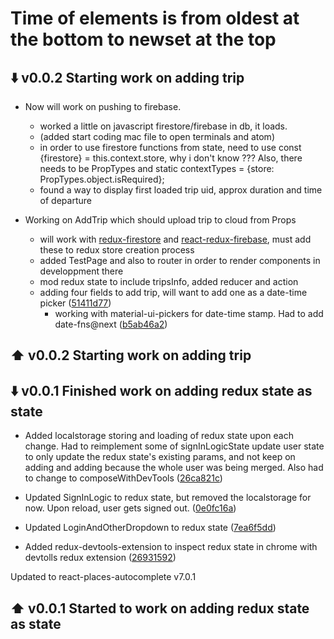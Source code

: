 # Time of elements is from oldest at the bottom to newset at the top

## :arrow_down: v0.0.2 Starting work on adding trip

* Now will work on pushing to firebase.

  * worked a little on javascript firestore/firebase in db, it loads.
  * (added start coding mac file to open terminals and atom)
  * in order to use firestore functions from state, need to use const {firestore} = this.context.store, why i don't know ??? Also, there needs to be PropTypes and static contextTypes = {store: PropTypes.object.isRequired};
  * found a way to display first loaded trip uid, approx duration and time of departure

* Working on AddTrip which should upload trip to cloud from Props
  * will work with [redux-firestore](https://github.com/CoVoCre/redux-firestore) and [react-redux-firebase](https://github.com/CoVoCre/react-redux-firebase), must add these to redux store creation process
  * added TestPage and also to router in order to render components in developpment there
  * mod redux state to include tripsInfo, added reducer and action
  * adding four fields to add trip, will want to add one as a date-time picker ([51411d77](https://github.com/CoVoCre/CoVoBETA/commit/51411d775dfe35d838acda603b88eb72792588a4))
    * working with material-ui-pickers for date-time stamp. Had to add date-fns@next ([b5ab46a2](b5ab46a20f04772ce2ffdd5716cea25838788bfe))

## :arrow_up: v0.0.2 Starting work on adding trip

## :arrow_down: v0.0.1 Finished work on adding redux state as state

* Added localstorage storing and loading of redux state upon each change.
  Had to reimplement some of signInLogicState update user state to only update the redux state's existing params, and not keep on adding and adding because the whole user was being merged. Also had to change to composeWithDevTools ([26ca821c](https://github.com/CoVoCre/CoVoBETA/commit/26ca821c10de4f959d5e71eccfeaec8cc8f00088))

* Updated SignInLogic to redux state, but removed the localstorage for now. Upon reload, user gets signed out. ([0e0fc16a](https://github.com/CoVoCre/CoVoBETA/commit/0e0fc16a0473bcf612cb9d5f12d8a7a6132c2cba))

* Updated LoginAndOtherDropdown to redux state ([7ea6f5dd](https://github.com/CoVoCre/CoVoBETA/commit/7ea6f5dd3a4f97681fba80181ab4c9fed89a79f9))

* Added redux-devtools-extension to inspect redux state in chrome with devtolls redux extension ([26931592](https://github.com/CoVoCre/CoVoBETA/commit/269315926b50fdb199967e17aa3292e051a81444))

Updated to react-places-autocomplete v7.0.1

## :arrow_up: v0.0.1 Started to work on adding redux state as state
